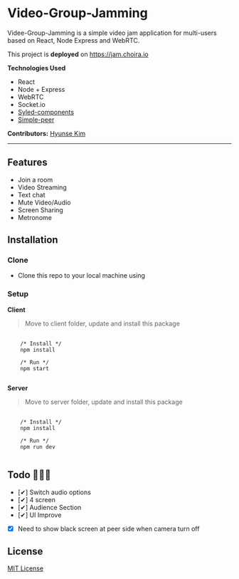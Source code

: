 # Video-Group-Jamming

Videe-Group-Jamming is a simple video jam application for multi-users based on React, Node Express and WebRTC.

This project is **deployed** on https://jam.choira.io

**Technologies Used**

- React
- Node + Express
- WebRTC
- Socket.io
- [Syled-components](https://styled-components.com/)
- [Simple-peer](https://github.com/feross/simple-peer)

**Contributors:** [Hyunse Kim](https://github.com/Hyunse)

---

## Features

- Join a room
- Video Streaming
- Text chat
- Mute Video/Audio
- Screen Sharing
- Metronome

## Installation
### Clone
- Clone this repo to your local machine using

### Setup
**Client**
> Move to client folder, update and install this package
<pre>
  <code>
    /* Install */
    npm install
    
    /* Run */
    npm start
  </code>
</pre>

**Server**
> Move to server folder, update and install this package
<pre>
  <code>
    /* Install */
    npm install
    
    /* Run */
    npm run dev
  </code>
</pre>

## Todo 🔨🔨🔨

- [✔] Switch audio options
- [✔] 4 screen
- [✔] Audience Section
- [✔] UI Improve
- [x] Need to show black screen at peer side when camera turn off

## License
[MIT License](./LICENSE)
